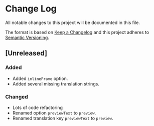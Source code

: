 # Change Log
All notable changes to this project will be documented in this file.

The format is based on [Keep a Changelog](http://keepachangelog.com/) 
and this project adheres to [Semantic Versioning](http://semver.org/).

## [Unreleased]
### Added
- Added `inlineFrame` option.
- Added several missing translation strings.

### Changed
- Lots of code refactoring
- Renamed option `previewText` to `preview`.
- Renamed translation key `previewText` to `preview`.